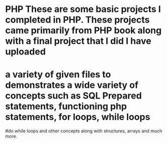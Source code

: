 # PHP  These are some basic projects I completed in PHP. These projects came primarily from PHP book along with a final project that I did I have uploaded
# a variety of given files to demonstrates a wide variety of concepts such as SQL Prepared statements, functioning php statements, for loops, while loops
#do while loops and other concepts along with structures, arrays and much more. 
